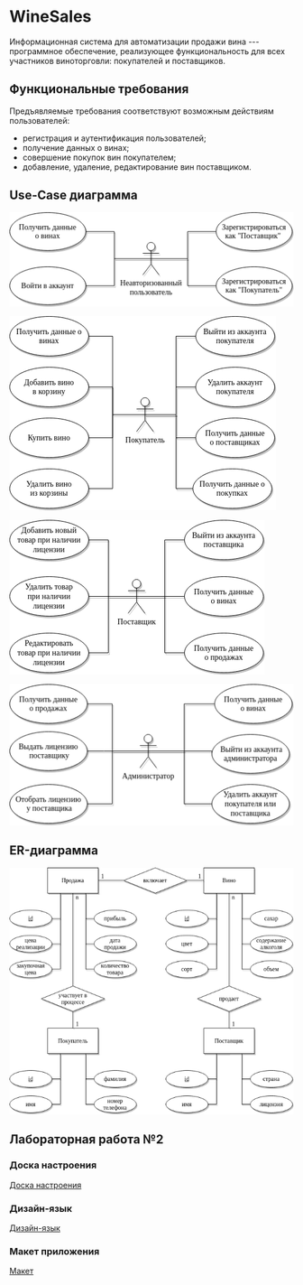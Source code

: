 # WineSales

Информационная система для автоматизации продажи вина --- программное обеспечение, реализующее функциональность для всех участников виноторговли: покупателей и поставщиков.

## Функциональные требования

Предъявляемые требования соответствуют возможным действиям пользователей:

* регистрация и аутентификация пользователей;
* получение данных о винах;
* совершение покупок вин покупателем;
* добавление, удаление, редактирование вин поставщиком.

## Use-Case диаграмма

![Use-Case диаграмма для Неавторизованного пользователя](https://github.com/hamzreg/wine-sales/raw/main/schemes/guest.png)

![Use-Case диаграмма для Покупателя](https://github.com/hamzreg/wine-sales/raw/main/schemes/customer.png)

![Use-Case диаграмма для Поставщика](https://github.com/hamzreg/wine-sales/raw/main/schemes/supplier.png)

![Use-Case диаграмма для Администратора](https://github.com/hamzreg/wine-sales/raw/main/schemes/administrator.png)

## ER-диаграмма

![ER-диаграмма сущностей](https://github.com/hamzreg/wine-sales/raw/main/schemes/ER-diagram.png)

## Лабораторная работа №2

### Доска настроения

[Доска настроения](https://www.figma.com/file/8EqNxMnvWhspPEhcoUxmJc/Mood-board?node-id=0%3A1&t=sEJINZSS4Z0tkRDx-1)

### Дизайн-язык

[Дизайн-язык](https://www.figma.com/file/5Nk0Qvzs0yEky68rDhkwsI/Design-language?node-id=0%3A1&t=10U2GYOWFzYmKxuu-1)

### Макет приложения 

[Макет](https://www.figma.com/file/l16LXfdSNHSLqTipHjDn4w/Lab_02?node-id=0%3A1&t=6CeEZpa3SBdGZ9hb-1)
